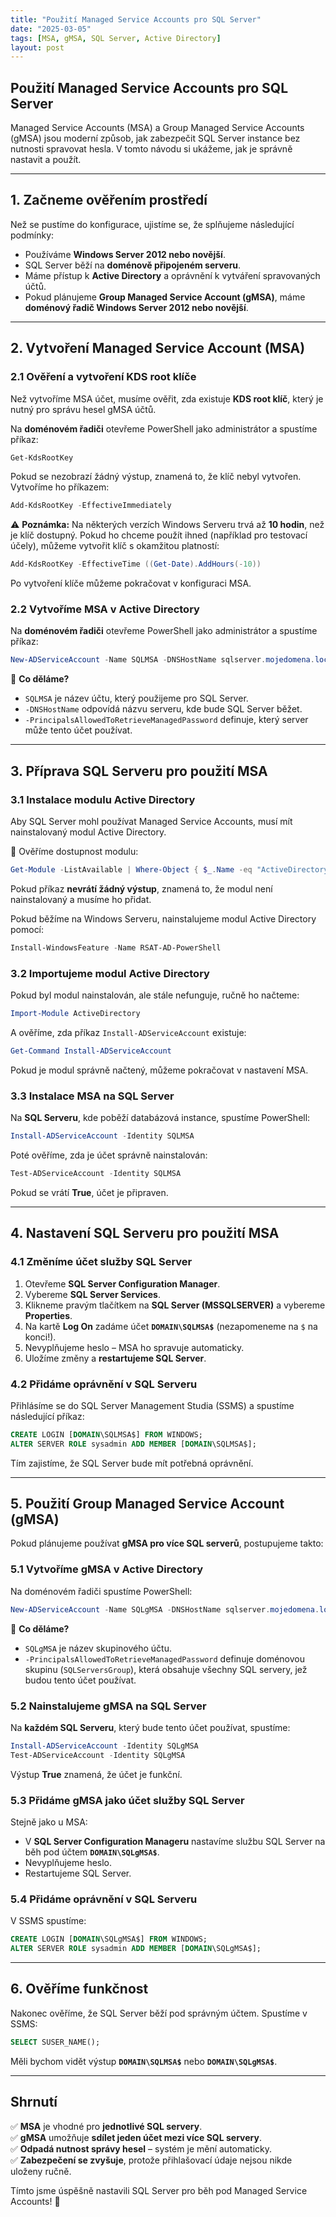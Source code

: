 ```yaml
---
title: "Použití Managed Service Accounts pro SQL Server"
date: "2025-03-05"
tags: [MSA, gMSA, SQL Server, Active Directory]
layout: post
---
```


## Použití Managed Service Accounts pro SQL Server

Managed Service Accounts (MSA) a Group Managed Service Accounts (gMSA) jsou moderní způsob, jak zabezpečit SQL Server instance bez nutnosti spravovat hesla. V tomto návodu si ukážeme, jak je správně nastavit a použít.

---

## 1. Začneme ověřením prostředí

Než se pustíme do konfigurace, ujistíme se, že splňujeme následující podmínky:
- Používáme **Windows Server 2012 nebo novější**.
- SQL Server běží na **doménově připojeném serveru**.
- Máme přístup k **Active Directory** a oprávnění k vytváření spravovaných účtů.
- Pokud plánujeme **Group Managed Service Account (gMSA)**, máme **doménový řadič Windows Server 2012 nebo novější**.

---

## 2. Vytvoření Managed Service Account (MSA)

### 2.1 Ověření a vytvoření KDS root klíče

Než vytvoříme MSA účet, musíme ověřit, zda existuje **KDS root klíč**, který je nutný pro správu hesel gMSA účtů.

Na **doménovém řadiči** otevřeme PowerShell jako administrátor a spustíme příkaz:

```powershell
Get-KdsRootKey
```

Pokud se nezobrazí žádný výstup, znamená to, že klíč nebyl vytvořen. Vytvoříme ho příkazem:

```powershell
Add-KdsRootKey -EffectiveImmediately
```

⚠ **Poznámka:** Na některých verzích Windows Serveru trvá až **10 hodin**, než je klíč dostupný. Pokud ho chceme použít ihned (například pro testovací účely), můžeme vytvořit klíč s okamžitou platností:

```powershell
Add-KdsRootKey -EffectiveTime ((Get-Date).AddHours(-10))
```

Po vytvoření klíče můžeme pokračovat v konfiguraci MSA.

### 2.2 Vytvoříme MSA v Active Directory

Na **doménovém řadiči** otevřeme PowerShell jako administrátor a spustíme příkaz:

```powershell
New-ADServiceAccount -Name SQLMSA -DNSHostName sqlserver.mojedomena.local -PrincipalsAllowedToRetrieveManagedPassword sqlserver$
```

📌 **Co děláme?**
- `SQLMSA` je název účtu, který použijeme pro SQL Server.
- `-DNSHostName` odpovídá názvu serveru, kde bude SQL Server běžet.
- `-PrincipalsAllowedToRetrieveManagedPassword` definuje, který server může tento účet používat.

---

## 3. Příprava SQL Serveru pro použití MSA

### 3.1 Instalace modulu Active Directory

Aby SQL Server mohl používat Managed Service Accounts, musí mít nainstalovaný modul Active Directory.

📌 Ověříme dostupnost modulu:

```powershell
Get-Module -ListAvailable | Where-Object { $_.Name -eq "ActiveDirectory" }
```

Pokud příkaz **nevrátí žádný výstup**, znamená to, že modul není nainstalovaný a musíme ho přidat.


Pokud běžíme na Windows Serveru, nainstalujeme modul Active Directory pomocí:

```powershell
Install-WindowsFeature -Name RSAT-AD-PowerShell
```

### 3.2 Importujeme modul Active Directory

Pokud byl modul nainstalován, ale stále nefunguje, ručně ho načteme:

```powershell
Import-Module ActiveDirectory
```

A ověříme, zda příkaz `Install-ADServiceAccount` existuje:

```powershell
Get-Command Install-ADServiceAccount
```

Pokud je modul správně načtený, můžeme pokračovat v nastavení MSA.

### 3.3 Instalace MSA na SQL Server

Na **SQL Serveru**, kde poběží databázová instance, spustíme PowerShell:

```powershell
Install-ADServiceAccount -Identity SQLMSA
```

Poté ověříme, zda je účet správně nainstalován:

```powershell
Test-ADServiceAccount -Identity SQLMSA
```

Pokud se vrátí **True**, účet je připraven.

---

## 4. Nastavení SQL Serveru pro použití MSA

### 4.1 Změníme účet služby SQL Server

1. Otevřeme **SQL Server Configuration Manager**.
2. Vybereme **SQL Server Services**.
3. Klikneme pravým tlačítkem na **SQL Server (MSSQLSERVER)** a vybereme **Properties**.
4. Na kartě **Log On** zadáme účet **`DOMAIN\SQLMSA$`** (nezapomeneme na `$` na konci!).
5. Nevyplňujeme heslo – MSA ho spravuje automaticky.
6. Uložíme změny a **restartujeme SQL Server**.

### 4.2 Přidáme oprávnění v SQL Serveru

Přihlásíme se do SQL Server Management Studia (SSMS) a spustíme následující příkaz:

```sql
CREATE LOGIN [DOMAIN\SQLMSA$] FROM WINDOWS;
ALTER SERVER ROLE sysadmin ADD MEMBER [DOMAIN\SQLMSA$];
```

Tím zajistíme, že SQL Server bude mít potřebná oprávnění.

---

## 5. Použití Group Managed Service Account (gMSA)

Pokud plánujeme používat **gMSA pro více SQL serverů**, postupujeme takto:

### 5.1 Vytvoříme gMSA v Active Directory

Na doménovém řadiči spustíme PowerShell:

```powershell
New-ADServiceAccount -Name SQLgMSA -DNSHostName sqlserver.mojedomena.local -PrincipalsAllowedToRetrieveManagedPassword "SQLServersGroup"
```

📌 **Co děláme?**
- `SQLgMSA` je název skupinového účtu.
- `-PrincipalsAllowedToRetrieveManagedPassword` definuje doménovou skupinu (`SQLServersGroup`), která obsahuje všechny SQL servery, jež budou tento účet používat.

### 5.2 Nainstalujeme gMSA na SQL Server

Na **každém SQL Serveru**, který bude tento účet používat, spustíme:

```powershell
Install-ADServiceAccount -Identity SQLgMSA
Test-ADServiceAccount -Identity SQLgMSA
```

Výstup **True** znamená, že účet je funkční.

### 5.3 Přidáme gMSA jako účet služby SQL Server

Stejně jako u MSA:
- V **SQL Server Configuration Manageru** nastavíme službu SQL Server na běh pod účtem **`DOMAIN\SQLgMSA$`**.
- Nevyplňujeme heslo.
- Restartujeme SQL Server.

### 5.4 Přidáme oprávnění v SQL Serveru

V SSMS spustíme:

```sql
CREATE LOGIN [DOMAIN\SQLgMSA$] FROM WINDOWS;
ALTER SERVER ROLE sysadmin ADD MEMBER [DOMAIN\SQLgMSA$];
```

---

## 6. Ověříme funkčnost

Nakonec ověříme, že SQL Server běží pod správným účtem. Spustíme v SSMS:

```sql
SELECT SUSER_NAME();
```

Měli bychom vidět výstup **`DOMAIN\SQLMSA$`** nebo **`DOMAIN\SQLgMSA$`**.

---

## Shrnutí

✅ **MSA** je vhodné pro **jednotlivé SQL servery**.  
✅ **gMSA** umožňuje **sdílet jeden účet mezi více SQL servery**.  
✅ **Odpadá nutnost správy hesel** – systém je mění automaticky.  
✅ **Zabezpečení se zvyšuje**, protože přihlašovací údaje nejsou nikde uloženy ručně.

Tímto jsme úspěšně nastavili SQL Server pro běh pod Managed Service Accounts! 🎯
